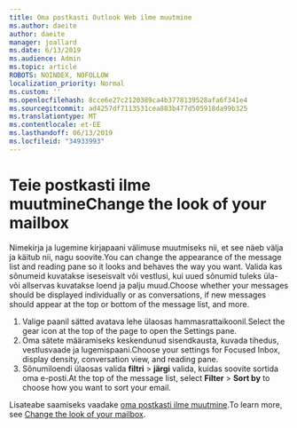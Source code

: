 ```yaml
---
title: Oma postkasti Outlook Web ilme muutmine
ms.author: daeite
author: daeite
manager: joallard
ms.date: 6/13/2019
ms.audience: Admin
ms.topic: article
ROBOTS: NOINDEX, NOFOLLOW
localization_priority: Normal
ms.custom: ''
ms.openlocfilehash: 8cce6e27c2120389ca4b3778139528afa6f341e4
ms.sourcegitcommit: ad4257df7113531cea883b477d505918da99b325
ms.translationtype: MT
ms.contentlocale: et-EE
ms.lasthandoff: 06/13/2019
ms.locfileid: "34933993"
---
```

# <a name="change-the-look-of-your-mailbox"></a><span data-ttu-id="1d0b3-102">Teie postkasti ilme muutmine</span><span class="sxs-lookup"><span data-stu-id="1d0b3-102">Change the look of your mailbox</span></span>

<span data-ttu-id="1d0b3-103">Nimekirja ja lugemine kirjapaani välimuse muutmiseks nii, et see näeb välja ja käitub nii, nagu soovite.</span><span class="sxs-lookup"><span data-stu-id="1d0b3-103">You can change the appearance of the message list and reading pane so it looks and behaves the way you want.</span></span> <span data-ttu-id="1d0b3-104">Valida kas sõnumeid kuvatakse iseseisvalt või vestlusi, kui uued sõnumid tuleks üla-või allservas kuvatakse loend ja palju muud.</span><span class="sxs-lookup"><span data-stu-id="1d0b3-104">Choose whether your messages should be displayed individually or as conversations, if new messages should appear at the top or bottom of the message list, and more.</span></span>

1. <span data-ttu-id="1d0b3-105">Valige paanil sätted avatava lehe ülaosas hammasrattaikoonil.</span><span class="sxs-lookup"><span data-stu-id="1d0b3-105">Select the gear icon at the top of the page to open the Settings pane.</span></span>
1. <span data-ttu-id="1d0b3-106">Oma sätete määramiseks keskendunud sisendkausta, kuvada tihedus, vestlusvaade ja lugemispaani.</span><span class="sxs-lookup"><span data-stu-id="1d0b3-106">Choose your settings for Focused Inbox, display density, conversation view, and reading pane.</span></span>
1. <span data-ttu-id="1d0b3-107">Sõnumiloendi ülaosas valida **filtri** > **järgi** valida, kuidas soovite sortida oma e-posti.</span><span class="sxs-lookup"><span data-stu-id="1d0b3-107">At the top of the message list, select **Filter** > **Sort by** to choose how you want to sort your email.</span></span>

<span data-ttu-id="1d0b3-108">Lisateabe saamiseks vaadake [oma postkasti ilme muutmine](https://support.office.com/article/b41c2ecb-f23c-42b3-b7f8-659646d5e58c).</span><span class="sxs-lookup"><span data-stu-id="1d0b3-108">To learn more, see [Change the look of your mailbox](https://support.office.com/article/b41c2ecb-f23c-42b3-b7f8-659646d5e58c).</span></span>